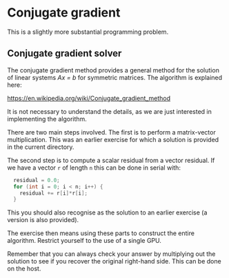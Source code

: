 # Conjugate gradient

This is a slightly more substantial programming problem.


## Conjugate gradient solver

The conjugate gradient method provides a general
method for the solution of linear systems _Ax = b_ for symmetric
matrices. The algorithm is explained here:

https://en.wikipedia.org/wiki/Conjugate_gradient_method

It is not necessary to understand the details, as we are just
interested in implementing the algorithm.

There are two main steps involved. The first is to perform a
matrix-vector multiplication. This was an earlier exercise
for which a solution is provided in the current directory.

The second step is to compute a scalar residual from a vector
residual. If we have a vector `r` of length `n` this can be
done in serial with:
```cpp
  residual = 0.0;
  for (int i = 0; i < n; i++) {
    residual += r[i]*r[i];
  }
```
This you should also recognise as the solution to an earlier
exercise (a version is also provided).

The exercise then means using these parts to construct the
entire algorithm. Restrict yourself to the use of a single
GPU.

Remember that you can always check your answer by multiplying
out the solution to see if you recover the original right-hand
side. This can be done on the host.
